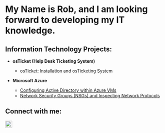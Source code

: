 <h1>My Name is Rob, and I am looking forward to developing my IT knowledge.

<h2>Information Technology Projects:</h2>

- <b>osTicket (Help Desk Ticketing System)</b>
  - [osTicket: Installation and osTicketing System](https://github.com/rwright3rd/osticket-prereqs)

- <b>Microsoft Azure</b>
  - [Configuring Active Directory within Azure VMs](https://github.com/rwright3rd/Configuring-Active-Directory-within-Azure-VMs)
  - [Network Security Groups (NSGs) and Inspecting Network Protocols](https://github.com/rwright3rd/azure-network-protocols)

<h2>Connect with me:</h2>


[<img align="left" alt="Josh | LinkedIn" width="22px" src="https://cdn.jsdelivr.net/npm/simple-icons@v3/icons/linkedin.svg" />][linkedin]


[linkedin]: https://linkedin.com/in/
